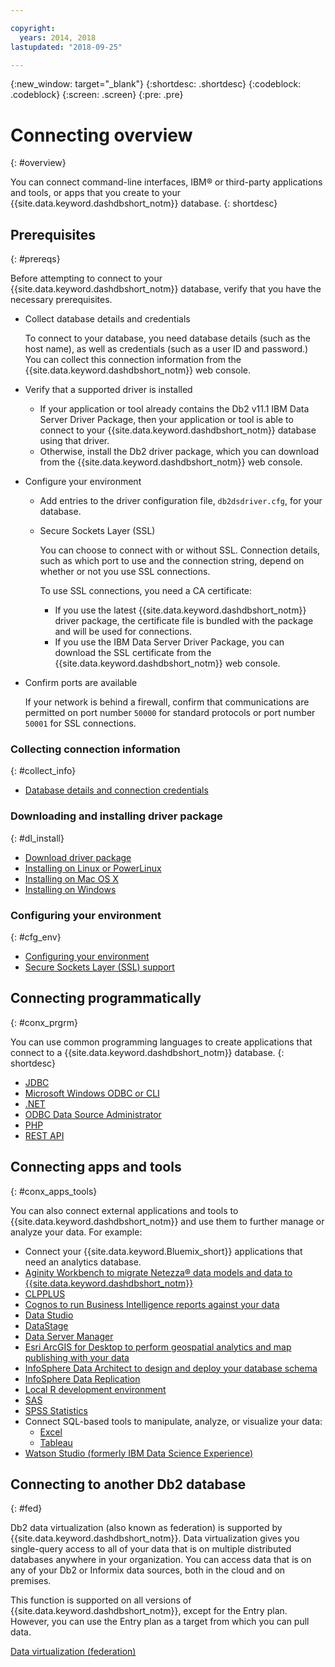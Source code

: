 ```yaml
---

copyright:
  years: 2014, 2018
lastupdated: "2018-09-25"

---
```


<!-- Attribute definitions --> 
{:new_window: target="_blank"}
{:shortdesc: .shortdesc}
{:codeblock: .codeblock}
{:screen: .screen}
{:pre: .pre}

# Connecting overview
{: #overview}

You can connect command-line interfaces, IBM® or third-party applications and tools, or apps that you create to your {{site.data.keyword.dashdbshort_notm}} database. 
{: shortdesc}

## Prerequisites
{: #prereqs}

Before attempting to connect to your {{site.data.keyword.dashdbshort_notm}} database, verify that you have the necessary prerequisites. 

- Collect database details and credentials

   To connect to your database, you need database details (such as the host name), as well as credentials (such as a user ID and password.) You can collect this connection information from the {{site.data.keyword.dashdbshort_notm}} web console.

- Verify that a supported driver is installed

   - If your application or tool already contains the Db2 v11.1 IBM Data Server Driver Package, then your application or tool is able to connect to your {{site.data.keyword.dashdbshort_notm}} database using that driver.
   - Otherwise, install the Db2 driver package, which you can download from the {{site.data.keyword.dashdbshort_notm}} web console.

- Configure your environment

  - Add entries to the driver configuration file, `db2dsdriver.cfg`, for your database.

  - Secure Sockets Layer (SSL)

    You can choose to connect with or without SSL. Connection details, such as which port to use and the connection string, depend on whether or not you use SSL connections.

    To use SSL connections, you need a CA certificate:

    - If you use the latest {{site.data.keyword.dashdbshort_notm}} driver package, the certificate file is bundled with the package and will be used for connections.
    - If you use the IBM Data Server Driver Package, you can download the SSL certificate from the {{site.data.keyword.dashdbshort_notm}} web console.

- Confirm ports are available

   If your network is behind a firewall, confirm that communications are permitted on port number `50000` for standard protocols or port number `50001` for SSL connections.

<!-- Before you can connect to your {{site.data.keyword.dashdbshort_notm}} database, verify that you completed downloading and installing the necessary components on the prerequisites checklist: 

- [Prerequisites checklist](prereqs.html) -->

### Collecting connection information
{: #collect_info}

- [Database details and connection credentials](credentials.html)

### Downloading and installing driver package
{: #dl_install}

- [Download driver package](driver_pkg.html)
- [Installing on Linux or PowerLinux](install_linux.html)
- [Installing on Mac OS X](install_mac.html)
- [Installing on Windows](install_win.html)

### Configuring your environment
{: #cfg_env}

- [Configuring your environment](driver_pkg_cfg.html)
- [Secure Sockets Layer (SSL) support](ssl.html)

## Connecting programmatically
{: #conx_prgrm}

You can use common programming languages to create applications that connect to a {{site.data.keyword.dashdbshort_notm}} database.
{: shortdesc}

- [JDBC](jdbc.html)
- [Microsoft Windows ODBC or CLI](odbc_cli.html)
- [.NET](net_apps.html)
- [ODBC Data Source Administrator](odbc_data_source_admin.html)
- [PHP](php.html)
- [REST API](rest_api.html)

## Connecting apps and tools
{: #conx_apps_tools}

You can also connect external applications and tools to {{site.data.keyword.dashdbshort_notm}} and use them to further manage or analyze your data. For example:

- Connect your {{site.data.keyword.Bluemix_short}} applications that need an analytics database.
- [Aginity Workbench to migrate Netezza® data models and data to {{site.data.keyword.dashdbshort_notm}}](aginity_wb.html)
- [CLPPLUS](clpplus.html)
- [Cognos to run Business Intelligence reports against your data](cognos.html)
- [Data Studio](data_studio.html)
- [DataStage](datastage.html)
- [Data Server Manager](dsm.html)
- [Esri ArcGIS for Desktop to perform geospatial analytics and map publishing with your data](esri_arcgis.html)
- [InfoSphere Data Architect to design and deploy your database schema](ida.html)
- [InfoSphere Data Replication](idr.html)
- [Local R development environment](r_dev_env_.html)
- [SAS](sas.html)
- [SPSS Statistics](spss_stats.html)
- Connect SQL-based tools to manipulate, analyze, or visualize your data:
  - [Excel](excel.html)
  - [Tableau](tableau.html)
- [Watson Studio (formerly IBM Data Science Experience)](watson_studio.html)

## Connecting to another Db2 database
{: #fed}

Db2 data virtualization (also known as federation) is supported by {{site.data.keyword.dashdbshort_notm}}. Data virtualization gives you single-query access to all of your data that is on multiple distributed databases anywhere in your organization. You can access data that is on any of your Db2 or Informix data sources, both in the cloud and on premises. 

This function is supported on all versions of {{site.data.keyword.dashdbshort_notm}}, except for the Entry plan. However, you can use the Entry plan as a target from which you can pull data.

[Data virtualization (federation)](../federation.html)

